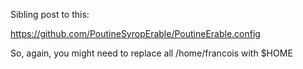 Sibling post to this:

https://github.com/PoutineSyropErable/PoutineErable.config

So, again, you might need to replace all /home/francois with $HOME
